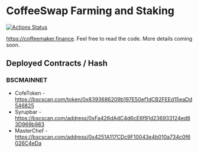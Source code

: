 # CoffeeSwap Farming and Staking

[![Actions Status](https://github.com/coffeswap/farm/workflows/CI/badge.svg)](https://github.com/pancakeswap/pancake-farm/actions)

https://coffeemaker.finance. Feel free to read the code. More details coming soon.

## Deployed Contracts / Hash

### BSCMAINNET

- CofeToken - https://bscscan.com/token/0x8393686209b197E50ef1dCB2FEEd15eaDd546825
- Syrupbar - https://bscscan.com/address/0xFa426dAdC4d6cE6f91d236933124ed83D969b983
- MasterChef - https://bscscan.com/address/0x4251A117CDc9F10043e4b010a734c0f6026C4eDa
